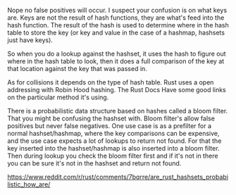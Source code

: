 Nope no false positives will occur. I suspect your confusion is on what keys are. Keys are not the result of hash functions, they are what's feed into the hash function. The result of the hash is used to determine where in the hash table to store the key (or key and value in the case of a hashmap, hashsets just have keys).

So when you do a lookup against the hashset, it uses the hash to figure out where in the hash table to look, then it does a full comparison of the key at that location against the key that was passed in.

As for collisions it depends on the type of hash table. Rust uses a open addressing with Robin Hood hashing. The Rust Docs Have some good links on the particular method it's using.

There is a probabilistic data structure based on hashes called a bloom filter. That you might be confusing the hashset with. Bloom filter's allow false positives but never false negatives. One use case is as a prefilter for a normal hashset/hashmap, where the key comparisons can be expensive, and the use case expects a lot of lookups to return not found. For that the key inserted into the hashset/hashmap is also inserted into a bloom filter. Then during lookup you check the bloom filter first and if it's not in there you can be sure it's not in the hashset and return not found.

https://www.reddit.com/r/rust/comments/7bqrre/are_rust_hashsets_probabilistic_how_are/